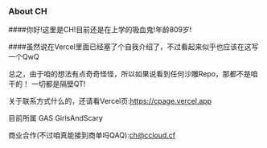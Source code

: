 ### About CH

####你好!这里是CH!目前还是在上学的吸血鬼!年龄809岁!

####虽然说在Vercel里面已经塞了个自我介绍了，不过看起来似乎也应该在这写一个QwQ

总之，由于咱的想法有点奇奇怪怪，所以如果说看到任何沙雕Repo，那都不是咱干的！
一切都是隔壁QT!

关于联系方式什么的，还请看Vercel页:https://cpage.vercel.app

目前所属 GAS GirlsAndScary 

商业合作(不过咱真能接到商单吗QAQ):ch@ccloud.cf


